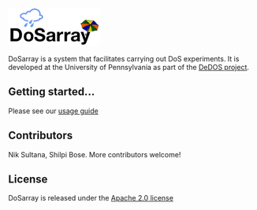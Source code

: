 ![Pax](doc/dosarray_logo.png)

DoSarray is a system that facilitates carrying out DoS experiments.
It is developed at the University of Pennsylvania as part of the [DeDOS project](http://dedos-project.net/).

## Getting started...
Please see our [usage guide](doc/USAGE.md)

## Contributors
Nik Sultana, Shilpi Bose. More contributors welcome!

## License
DoSarray is released under the [Apache 2.0 license](LICENSE)
